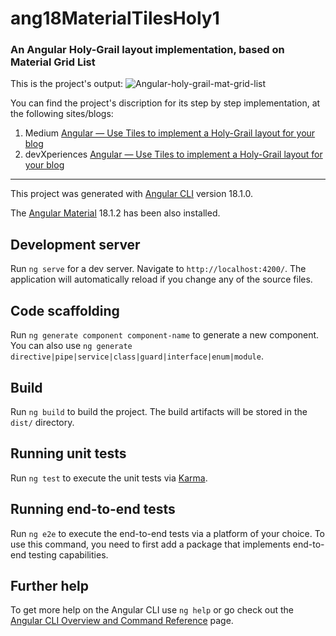 # ang18MaterialTilesHoly1

### An Angular Holy-Grail layout implementation, based on Material Grid List

This is the project's output:
![Angular-holy-grail-mat-grid-list](https://github.com/user-attachments/assets/5a8dc394-7945-4850-9129-2934d1ebdcd8)


You can find the project's discription for its step by step implementation, at the following sites/blogs:

1. Medium
[Angular — Use Tiles to implement a Holy-Grail layout for your blog](https://medium.com/@zzpzaf.se/angular-use-tiles-to-implement-a-holy-grail-layout-for-your-blog-9f4beb61a697)
2. devXperiences
[Angular — Use Tiles to implement a Holy-Grail layout for your blog](https://www.devxperiences.com/pzwp1/2024/08/31/angular-use-tiles-to-implement-a-holy-grail-layout/)


---
This project was generated with [Angular CLI](https://github.com/angular/angular-cli) version 18.1.0.

The [Angular Material](https://material.angular.io/) 18.1.2 has been also installed.

## Development server

Run `ng serve` for a dev server. Navigate to `http://localhost:4200/`. The application will automatically reload if you change any of the source files.

## Code scaffolding

Run `ng generate component component-name` to generate a new component. You can also use `ng generate directive|pipe|service|class|guard|interface|enum|module`.

## Build

Run `ng build` to build the project. The build artifacts will be stored in the `dist/` directory.

## Running unit tests

Run `ng test` to execute the unit tests via [Karma](https://karma-runner.github.io).

## Running end-to-end tests

Run `ng e2e` to execute the end-to-end tests via a platform of your choice. To use this command, you need to first add a package that implements end-to-end testing capabilities.

## Further help

To get more help on the Angular CLI use `ng help` or go check out the [Angular CLI Overview and Command Reference](https://angular.dev/tools/cli) page.

